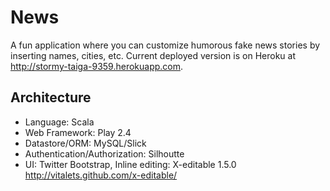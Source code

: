 News
=====================================
A fun application where you can customize humorous fake news stories by inserting names, cities, etc.
Current deployed version is on Heroku at http://stormy-taiga-9359.herokuapp.com.

Architecture
------------
* Language: Scala
* Web Framework: Play 2.4
* Datastore/ORM: MySQL/Slick
* Authentication/Authorization: Silhoutte
* UI: Twitter Bootstrap, Inline editing: X-editable 1.5.0 http://vitalets.github.com/x-editable/
